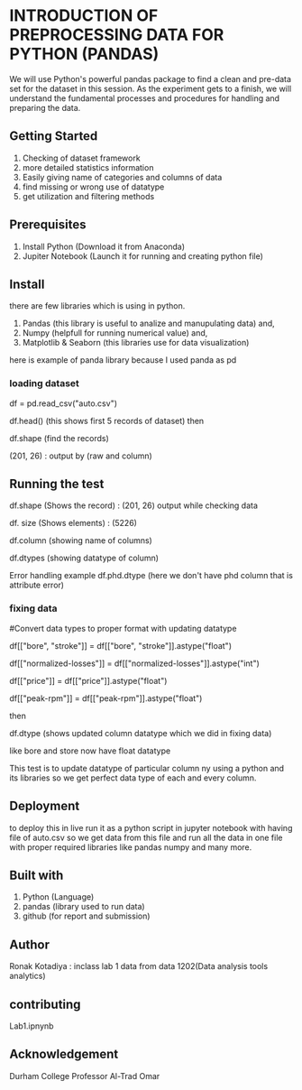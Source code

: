 # INTRODUCTION OF PREPROCESSING DATA FOR PYTHON (PANDAS)

We will use Python's powerful pandas package to find a clean and pre-data set for the dataset in this session. As the experiment gets to a finish, we will understand the fundamental processes and procedures for handling and preparing the data.

## Getting Started
1. Checking of dataset framework
2. more detailed statistics information
3. Easily giving name of categories and columns of data
4. find missing or wrong use of datatype
5. get utilization and filtering methods

## Prerequisites

1. Install Python (Download it from Anaconda)
2. Jupiter Notebook (Launch it for running and creating python file)

## Install
there are few libraries which is using in python.
1. Pandas (this library is useful to analize and manupulating data) and,
2. Numpy (helpfull for running numerical value) and,
3. Matplotlib & Seaborn (this libraries use for data visualization)

here is example of panda library because I used panda as pd 

### loading dataset

df = pd.read_csv("auto.csv")

df.head() (this shows first 5 records of dataset)
then 

df.shape (find the records)

(201, 26) : output by (raw and column)

## Running the test

df.shape (Shows the record) : (201, 26) output while checking data

df. size (Shows elements) : (5226)

df.column (showing name of columns)

df.dtypes (showing datatype of column)

Error handling example
df.phd.dtype (here we don't have phd column that is attribute error)


### fixing data

#Convert data types to proper format with updating datatype

df[["bore", "stroke"]] = df[["bore", "stroke"]].astype("float")

df[["normalized-losses"]] = df[["normalized-losses"]].astype("int")

df[["price"]] = df[["price"]].astype("float")

df[["peak-rpm"]] = df[["peak-rpm"]].astype("float")

then

df.dtype (shows updated column datatype which we did in fixing data)

like bore and store now have float datatype

This test is to update datatype of particular column ny using a python and its libraries so we get perfect data type of each and every column.

## Deployment

to deploy this in live run it as a python script in jupyter notebook with having file of auto.csv so we get data from this file and run all the data in one file with proper required libraries like pandas numpy and many more.

## Built with
1. Python (Language)
2. pandas (library used to run data)
3. github (for report and submission)

## Author

Ronak Kotadiya : inclass lab 1 data from data 1202(Data analysis tools analytics)

## contributing

Lab1.ipnynb

## Acknowledgement

Durham College
Professor Al-Trad Omar




















